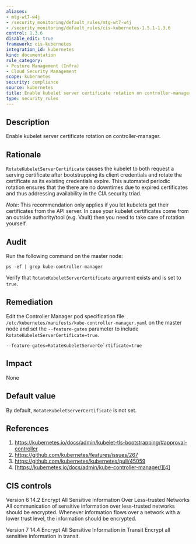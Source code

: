 ```yaml
---
aliases:
- mtg-wt7-w4j
- /security_monitoring/default_rules/mtg-wt7-w4j
- /security_monitoring/default_rules/cis-kubernetes-1.5.1-1.3.6
control: 1.3.6
disable_edit: true
framework: cis-kubernetes
integration_id: kubernetes
kind: documentation
rule_category:
- Posture Management (Infra)
- Cloud Security Management
scope: kubernetes
security: compliance
source: kubernetes
title: Enable kubelet server certificate rotation on controller-manager
type: security_rules
---
```


## Description

Enable kubelet server certificate rotation on controller-manager.

## Rationale

`RotateKubeletServerCertificate` causes the kubelet to both request a serving certificate after bootstrapping its client credentials and rotate the certificate as its existing credentials expire. This automated periodic rotation ensures that the there are no downtimes due to expired certificates and thus addressing availability in the CIA security triad. 

*Note*: This recommendation only applies if you let kubelets get their certificates from the API server. In case your kubelet certificates come from an outside authority/tool (e.g. Vault) then you need to take care of rotation yourself.

## Audit

Run the following command on the master node: 
```
ps -ef | grep kube-controller-manager
```
Verify that `RotateKubeletServerCertificate` argument exists and is set to `true`.

## Remediation

Edit the Controller Manager pod specification file `/etc/kubernetes/manifests/kube-controller-manager.yaml` on the master node and set the `--feature-gates` parameter to include `RotateKubeletServerCertificate=true`. 

```
--feature-gates=RotateKubeletServerCe`rtificate=true
```

## Impact

None

## Default value

By default, `RotateKubeletServerCertificate` is not set.

## References

1. [https://kubernetes.io/docs/admin/kubelet-tls-bootstrapping/#approval-controller ][1]
2. [https://github.com/kubernetes/features/issues/267 ][2]
3. [https://github.com/kubernetes/kubernetes/pull/45059 ][3]
4. [https://kubernetes.io/docs/admin/kube-controller-manager/][4]

## CIS controls

Version 6 14.2 Encrypt All Sensitive Information Over Less-trusted Networks All communication of sensitive information over less-trusted networks should be encrypted. Whenever information flows over a network with a lower trust level, the information should be encrypted. 

Version 7 14.4 Encrypt All Sensitive Information in Transit Encrypt all sensitive information in transit.               

[1]: https://kubernetes.io/docs/admin/kubelet-tls-bootstrapping/#approval-controller 
[2]: https://github.com/kubernetes/features/issues/267 
[3]: https://github.com/kubernetes/kubernetes/pull/45059 
[4]: https://kubernetes.io/docs/admin/kube-controller-manager/
